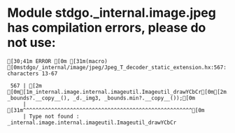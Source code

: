 # Module stdgo._internal.image.jpeg has compilation errors, please do not use:
```
[30;41m ERROR [0m [31m(macro) [0mstdgo/_internal/image/jpeg/Jpeg_T_decoder_static_extension.hx:567: characters 13-67

 567 | [2m            [0m[1m_internal.image.internal.imageutil.Imageutil_drawYCbCr[0m[2m.drawYCbCr(_img, _bounds?.__copy__(), _d._img3, _bounds.min?.__copy__());[0m
     |             [31m^^^^^^^^^^^^^^^^^^^^^^^^^^^^^^^^^^^^^^^^^^^^^^^^^^^^^^[0m
     | Type not found : _internal.image.internal.imageutil.Imageutil_drawYCbCr


```

